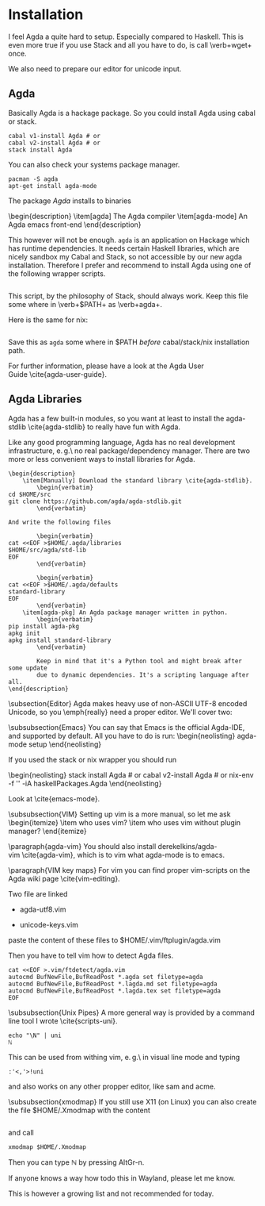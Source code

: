 # Installation
I feel Agda a quite hard to setup. Especially compared to Haskell. This is even
more true if you use Stack and all you have to do, is call \verb+wget+ once.

We also need to prepare our editor for unicode input.

## Agda
Basically Agda is a hackage package. So you could install Agda using
cabal or stack.

	cabal v1-install Agda # or
	cabal v2-install Agda # or
	stack install Agda

You can also check your systems package manager.

	pacman -S agda
	apt-get install agda-mode

The package *Agda* installs to binaries

\begin{description}
	\item[agda] The Agda compiler
	\item[agda-mode] An Agda emacs front-end
\end{description}

This however will not be enough. `agda` is an application on Hackage which
has runtime dependencies. It needs certain Haskell libraries, which are nicely
sandbox my Cabal and Stack, so not accessible by our new agda installation.
Therefore I prefer and recommend to install Agda using one of the following wrapper scripts.

```{include=agda-stack}
```

This script, by the philosophy of Stack, should always work.
Keep this file some where in \verb+$PATH+ as \verb+agda+.

Here is the same for nix:
```{include=agda}
```

Save this as `agda` some where in \$PATH *before* cabal/stack/nix installation
path.

For further information, please have a look at the Agda User
Guide \cite{agda-user-guide}.

## Agda Libraries
Agda has a few built-in modules, so you want at least to install
the agda-stdlib \cite{agda-stdlib} to really have fun with Agda.

Like any good programming language, Agda has no real development
infrastructure, e. g.\ no real package/dependency manager. There are two more
or less convenient ways to install libraries for Agda.

```{=latex}
\begin{description}
	\item[Manually] Download the standard library \cite{agda-stdlib}.
		\begin{verbatim}
cd $HOME/src
git clone https://github.com/agda/agda-stdlib.git
		\end{verbatim}
		
And write the following files

		\begin{verbatim}
cat <<EOF >$HOME/.agda/libraries
$HOME/src/agda/std-lib
EOF
		\end{verbatim}
		
		\begin{verbatim}
cat <<EOF >$HOME/.agda/defaults
standard-library
EOF
		\end{verbatim}
	\item[agda-pkg] An Agda package manager written in python.
		\begin{verbatim}
pip install agda-pkg
apkg init
apkg install standard-library
		\end{verbatim}

		Keep in mind that it's a Python tool and might break after some update
		due to dynamic dependencies. It's a scripting language after all.
\end{description}
```

\subsection{Editor}
Agda makes heavy use of non-ASCII UTF-8 encoded Unicode, so you \emph{really}
need a proper editor. We'll cover two:

\subsubsection{Emacs}
You can say that Emacs is the official Agda-IDE, and supported by default.
All you have to do is run:
\begin{neolisting}
agda-mode setup
\end{neolisting}

If you used the stack or nix wrapper you should run

\begin{neolisting}
stack install Agda # or
cabal v2-install Agda # or
nix-env -f '<nixpkgs>' -iA haskellPackages.Agda
\end{neolisting}

Look at \cite{emacs-mode}.

\subsubsection{VIM}
Setting up vim is a more manual, so let me ask
\begin{itemize}
	\item who uses vim?
	\item who uses vim without plugin manager?
\end{itemize}

\paragraph{agda-vim}
You should also install derekelkins/agda-vim \cite{agda-vim}, which is to vim what
agda-mode is to emacs.

\paragraph{VIM key maps}
For vim you can find proper vim-scripts on the Agda wiki page \cite{vim-editing}.

Two file are linked

-	agda-utf8.vim

-	unicode-keys.vim

paste the content of these files to $HOME/.vim/ftplugin/agda.vim

Then you have to tell vim how to detect Agda files.

	cat <<EOF >.vim/ftdetect/agda.vim
	autocmd BufNewFile,BufReadPost *.agda set filetype=agda
	autocmd BufNewFile,BufReadPost *.lagda.md set filetype=agda
	autocmd BufNewFile,BufReadPost *.lagda.tex set filetype=agda
	EOF

\subsubsection{Unix Pipes}
A more general way is provided by a command line tool I wrote \cite{scripts-uni}.

	echo "\N" | uni
	ℕ

This can be used from withing vim, e. g.\ in visual line mode and typing

	:'<,'>!uni

and also works on any other propper editor, like sam and acme.

\subsubsection{xmodmap}
If you still use X11 (on Linux) you can also create the file $HOME/.Xmodmap
with the content

```{include=Xmodmap}
```

and call

	xmodmap $HOME/.Xmodmap

Then you can type ℕ by pressing AltGr-n.

If anyone knows a way how todo this in Wayland, please let me know.

This is however a growing list and not recommended for today.
